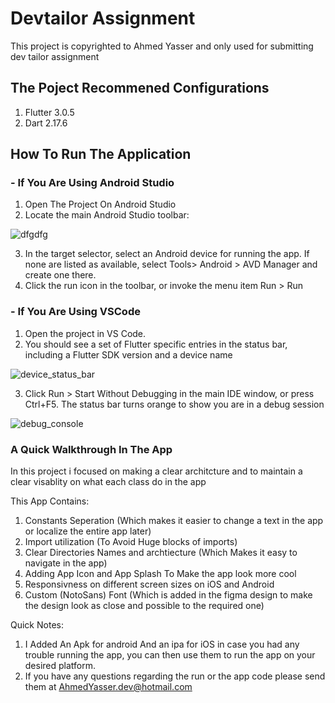 # Devtailor Assignment

This project is copyrighted to Ahmed Yasser and only used for submitting dev tailor assignment

## The Poject Recommened Configurations

1) Flutter 3.0.5
2) Dart 2.17.6

## How To Run The Application

### **- If You Are Using Android Studio**

1) Open The Project On Android Studio
2) Locate the main Android Studio toolbar:

  ![dfgdfg](https://user-images.githubusercontent.com/26207361/182769167-03265e0f-d5b0-4b57-ac99-5496a29985d5.jpg)
 
3) In the target selector, select an Android device for running the app. If none are listed as available, select Tools> Android > AVD Manager and create one there.
4) Click the run icon in the toolbar, or invoke the menu item Run > Run


### **- If You Are Using VSCode**

1) Open the project in VS Code.
2) You should see a set of Flutter specific entries in the status bar, including a Flutter SDK version and a device name

![device_status_bar](https://user-images.githubusercontent.com/26207361/182769861-3feadcd8-7710-4f3d-bc79-a54a8a233525.png)

3) Click Run > Start Without Debugging in the main IDE window, or press Ctrl+F5. The status bar turns orange to show you are in a debug session
   
![debug_console](https://user-images.githubusercontent.com/26207361/182770091-18ad2e84-375f-4e34-b24d-3273084aeba0.png)


### A Quick Walkthrough In The App

In this project i focused on making a clear architcture and to maintain a clear visablity on what each class do in the app

This App Contains:
1) Constants Seperation (Which makes it easier to change a text in the app or localize the entire app later)
2) Import utilization (To Avoid Huge blocks of imports)
3) Clear Directories Names and archtiecture (Which Makes it easy to navigate in the app)
4) Adding App Icon and App Splash To Make the app look more cool
5) Responsivness on different screen sizes on iOS and Android
6) Custom (NotoSans) Font (Which is added in the figma design to make the design look as close and possible to the required one)

Quick Notes:
1) I Added An Apk for android And an ipa for iOS in case you had any trouble running the app, you can then use them to run the app on your desired platform.
2) If you have any questions regarding the run or the app code please send them at AhmedYasser.dev@hotmail.com


